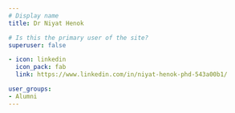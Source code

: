 ```yaml
---
# Display name
title: Dr Niyat Henok

# Is this the primary user of the site?
superuser: false

- icon: linkedin
  icon_pack: fab
  link: https://www.linkedin.com/in/niyat-henok-phd-543a00b1/

user_groups:
- Alumni
---
```

